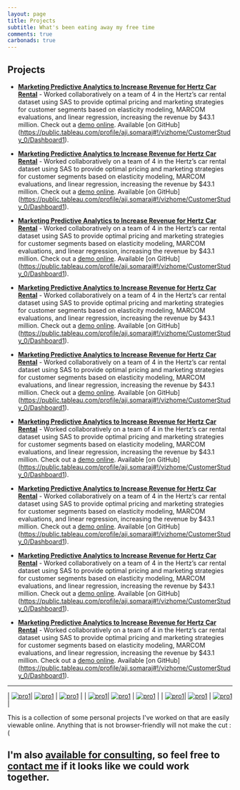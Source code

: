 ```yaml
---
layout: page
title: Projects
subtitle: What's been eating away my free time
comments: true
carbonads: true
---
```


## Projects

- **[Marketing Predictive Analytics to Increase Revenue for Hertz Car Rental](https://public.tableau.com/profile/aji.somaraj#!/vizhome/CustomerStudy_0/Dashboard1)** - Worked collaboratively on a team of 4 in the Hertz’s car rental dataset using SAS to provide optimal pricing and marketing strategies for customer segments based on elasticity modeling, MARCOM evaluations, and linear regression, increasing the revenue by $43.1 million.  Check out a [demo online](https://public.tableau.com/profile/aji.somaraj#!/vizhome/CustomerStudy_0/Dashboard1). Available [on GitHub] (https://public.tableau.com/profile/aji.somaraj#!/vizhome/CustomerStudy_0/Dashboard1).


- **[Marketing Predictive Analytics to Increase Revenue for Hertz Car Rental](https://public.tableau.com/profile/aji.somaraj#!/vizhome/CustomerStudy_0/Dashboard1)** - Worked collaboratively on a team of 4 in the Hertz’s car rental dataset using SAS to provide optimal pricing and marketing strategies for customer segments based on elasticity modeling, MARCOM evaluations, and linear regression, increasing the revenue by $43.1 million.  Check out a [demo online](https://public.tableau.com/profile/aji.somaraj#!/vizhome/CustomerStudy_0/Dashboard1). Available [on GitHub] (https://public.tableau.com/profile/aji.somaraj#!/vizhome/CustomerStudy_0/Dashboard1).


- **[Marketing Predictive Analytics to Increase Revenue for Hertz Car Rental](https://public.tableau.com/profile/aji.somaraj#!/vizhome/CustomerStudy_0/Dashboard1)** - Worked collaboratively on a team of 4 in the Hertz’s car rental dataset using SAS to provide optimal pricing and marketing strategies for customer segments based on elasticity modeling, MARCOM evaluations, and linear regression, increasing the revenue by $43.1 million.  Check out a [demo online](https://public.tableau.com/profile/aji.somaraj#!/vizhome/CustomerStudy_0/Dashboard1). Available [on GitHub] (https://public.tableau.com/profile/aji.somaraj#!/vizhome/CustomerStudy_0/Dashboard1).


- **[Marketing Predictive Analytics to Increase Revenue for Hertz Car Rental](https://public.tableau.com/profile/aji.somaraj#!/vizhome/CustomerStudy_0/Dashboard1)** - Worked collaboratively on a team of 4 in the Hertz’s car rental dataset using SAS to provide optimal pricing and marketing strategies for customer segments based on elasticity modeling, MARCOM evaluations, and linear regression, increasing the revenue by $43.1 million.  Check out a [demo online](https://public.tableau.com/profile/aji.somaraj#!/vizhome/CustomerStudy_0/Dashboard1). Available [on GitHub] (https://public.tableau.com/profile/aji.somaraj#!/vizhome/CustomerStudy_0/Dashboard1).


- **[Marketing Predictive Analytics to Increase Revenue for Hertz Car Rental](https://public.tableau.com/profile/aji.somaraj#!/vizhome/CustomerStudy_0/Dashboard1)** - Worked collaboratively on a team of 4 in the Hertz’s car rental dataset using SAS to provide optimal pricing and marketing strategies for customer segments based on elasticity modeling, MARCOM evaluations, and linear regression, increasing the revenue by $43.1 million.  Check out a [demo online](https://public.tableau.com/profile/aji.somaraj#!/vizhome/CustomerStudy_0/Dashboard1). Available [on GitHub] (https://public.tableau.com/profile/aji.somaraj#!/vizhome/CustomerStudy_0/Dashboard1).


- **[Marketing Predictive Analytics to Increase Revenue for Hertz Car Rental](https://public.tableau.com/profile/aji.somaraj#!/vizhome/CustomerStudy_0/Dashboard1)** - Worked collaboratively on a team of 4 in the Hertz’s car rental dataset using SAS to provide optimal pricing and marketing strategies for customer segments based on elasticity modeling, MARCOM evaluations, and linear regression, increasing the revenue by $43.1 million.  Check out a [demo online](https://public.tableau.com/profile/aji.somaraj#!/vizhome/CustomerStudy_0/Dashboard1). Available [on GitHub] (https://public.tableau.com/profile/aji.somaraj#!/vizhome/CustomerStudy_0/Dashboard1).


- **[Marketing Predictive Analytics to Increase Revenue for Hertz Car Rental](https://public.tableau.com/profile/aji.somaraj#!/vizhome/CustomerStudy_0/Dashboard1)** - Worked collaboratively on a team of 4 in the Hertz’s car rental dataset using SAS to provide optimal pricing and marketing strategies for customer segments based on elasticity modeling, MARCOM evaluations, and linear regression, increasing the revenue by $43.1 million.  Check out a [demo online](https://public.tableau.com/profile/aji.somaraj#!/vizhome/CustomerStudy_0/Dashboard1). Available [on GitHub] (https://public.tableau.com/profile/aji.somaraj#!/vizhome/CustomerStudy_0/Dashboard1).


- **[Marketing Predictive Analytics to Increase Revenue for Hertz Car Rental](https://public.tableau.com/profile/aji.somaraj#!/vizhome/CustomerStudy_0/Dashboard1)** - Worked collaboratively on a team of 4 in the Hertz’s car rental dataset using SAS to provide optimal pricing and marketing strategies for customer segments based on elasticity modeling, MARCOM evaluations, and linear regression, increasing the revenue by $43.1 million.  Check out a [demo online](https://public.tableau.com/profile/aji.somaraj#!/vizhome/CustomerStudy_0/Dashboard1). Available [on GitHub] (https://public.tableau.com/profile/aji.somaraj#!/vizhome/CustomerStudy_0/Dashboard1).


- **[Marketing Predictive Analytics to Increase Revenue for Hertz Car Rental](https://public.tableau.com/profile/aji.somaraj#!/vizhome/CustomerStudy_0/Dashboard1)** - Worked collaboratively on a team of 4 in the Hertz’s car rental dataset using SAS to provide optimal pricing and marketing strategies for customer segments based on elasticity modeling, MARCOM evaluations, and linear regression, increasing the revenue by $43.1 million.  Check out a [demo online](https://public.tableau.com/profile/aji.somaraj#!/vizhome/CustomerStudy_0/Dashboard1). Available [on GitHub] (https://public.tableau.com/profile/aji.somaraj#!/vizhome/CustomerStudy_0/Dashboard1).

---

|    [![pro1](img/pro1.PNG)](https://public.tableau.com/profile/aji.somaraj#!/vizhome/CustomerStudy_0/Dashboard1)|   [![pro1](img/pro2.PNG)](https://public.tableau.com/profile/aji.somaraj#!/vizhome/CustomerStudy_0/Dashboard1) | [![pro1](img/pro3.PNG)](https://public.tableau.com/profile/aji.somaraj#!/vizhome/CustomerStudy_0/Dashboard1)  |
|    [![pro1](img/pro1.PNG)](https://public.tableau.com/profile/aji.somaraj#!/vizhome/CustomerStudy_0/Dashboard1)|   [![pro1](img/pro2.PNG)](https://public.tableau.com/profile/aji.somaraj#!/vizhome/CustomerStudy_0/Dashboard1) | [![pro1](img/pro3.PNG)](https://public.tableau.com/profile/aji.somaraj#!/vizhome/CustomerStudy_0/Dashboard1)  |
|    [![pro1](img/pro1.PNG)](https://public.tableau.com/profile/aji.somaraj#!/vizhome/CustomerStudy_0/Dashboard1)|   [![pro1](img/pro2.PNG)](https://public.tableau.com/profile/aji.somaraj#!/vizhome/CustomerStudy_0/Dashboard1) | [![pro1](img/pro3.PNG)](https://public.tableau.com/profile/aji.somaraj#!/vizhome/CustomerStudy_0/Dashboard1)  |



This is a collection of some personal projects I've worked on that are easily viewable online. Anything that is not browser-friendly will not make the cut :(

I'm also [**available for consulting**](), so feel free to [contact me]() if it looks like we could work together. 
---
